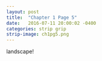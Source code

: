 ```yaml
---
layout: post
title:  "Chapter 1 Page 5"
date:   2016-07-11 20:00:02 -0400
categories: strip grip
strip-image: ch1pg5.png
---
```

 landscape!

